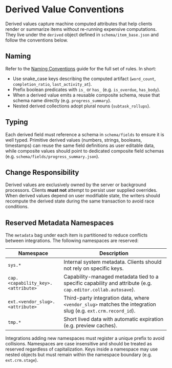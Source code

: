# Derived Value Conventions

Derived values capture machine computed attributes that help clients render or
summarize items without re-running expensive computations. They live under the
`derived` object defined in `schema/item_base.json` and follow the conventions
below.

## Naming

Refer to the [Naming Conventions](naming_conventions.md) guide for the full
set of rules. In short:

* Use snake_case keys describing the computed artifact (`word_count`,
  `completion_ratio`, `last_activity_at`).
* Prefix boolean predicates with `is_` or `has_` (e.g. `is_overdue`, `has_body`).
* When a derived value emits a reusable composite schema, reuse that schema
  name directly (e.g. `progress_summary`).
* Nested derived collections adopt plural nouns (`subtask_rollups`).

## Typing

Each derived field must reference a schema in `schema/fields` to ensure it is
well typed. Primitive derived values (numbers, strings, booleans, timestamps)
can reuse the same field definitions as user editable data, while composite
values should point to dedicated composite field schemas (e.g.
`schema/fields/progress_summary.json`).

## Change Responsibility

Derived values are exclusively owned by the server or background processors.
Clients **must not** attempt to persist user supplied overrides. When derived
values depend on user modifiable state, the writers should recompute the derived
state during the same transaction to avoid race conditions.

## Reserved Metadata Namespaces

The `metadata` bag under each item is partitioned to reduce conflicts between
integrations. The following namespaces are reserved:

| Namespace | Description |
| --- | --- |
| `sys.*` | Internal system metadata. Clients should not rely on specific keys. |
| `cap.<capability_key>.<attribute>` | Capability-managed metadata tied to a specific capability and attribute (e.g. `cap.editor.collab.autosave`). |
| `ext.<vendor_slug>.<attribute>` | Third-party integration data, where `<vendor_slug>` matches the integration slug (e.g. `ext.crm.record_id`). |
| `tmp.*` | Short lived data with automatic expiration (e.g. preview caches). |

Integrations adding new namespaces must register a unique prefix to avoid
collisions. Namespaces are case insensitive and should be treated as reserved
regardless of capitalization. Keys inside a namespace may use nested objects but
must remain within the namespace boundary (e.g. `ext.crm.stage`).
